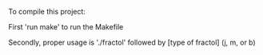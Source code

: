 To compile this project:

First 'run make' to run the Makefile

Secondly, proper usage is './fractol' followed by [type of fractol] (j, m, or b)